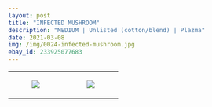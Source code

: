 ```yaml
---
layout: post
title: "INFECTED MUSHROOM"
description: "MEDIUM | Unlisted (cotton/blend) | Plazma"
date: 2021-03-08
img: /img/0024-infected-mushroom.jpg
ebay_id: 233925077683
---
```




<table style="width:100%;"><tr><td style="vertical-align:top;">
      <figure class="tmblr-full" data-orig-height="2048" data-orig-width="1365" data-orig-src="https://concertshirts.netlify.app/shirts/0024/0024-01.jpg"><img src="https://64.media.tumblr.com/99d0e6e77f62df6b726b1b5d5773516b/76ad3c83fc2d5786-2c/s540x810/8d1c9f366d6f789881a8b8da2da67476ba54e4e2.jpg" data-orig-height="2048" data-orig-width="1365" data-orig-src="https://concertshirts.netlify.app/shirts/0024/0024-01.jpg"/></figure></td>
    <td style="vertical-align:top;">
      <figure class="tmblr-full" data-orig-height="2048" data-orig-width="1365" data-orig-src="https://concertshirts.netlify.app/shirts/0024/0024-02.jpg"><img src="https://64.media.tumblr.com/6ee9dae2d9ba261bfa6109d8ffe6324f/76ad3c83fc2d5786-4a/s540x810/580f131bea6aabe5d9b00a95bda91c4d627c6bba.jpg" data-orig-height="2048" data-orig-width="1365" data-orig-src="https://concertshirts.netlify.app/shirts/0024/0024-02.jpg"/></figure></td>
  </tr></table>
